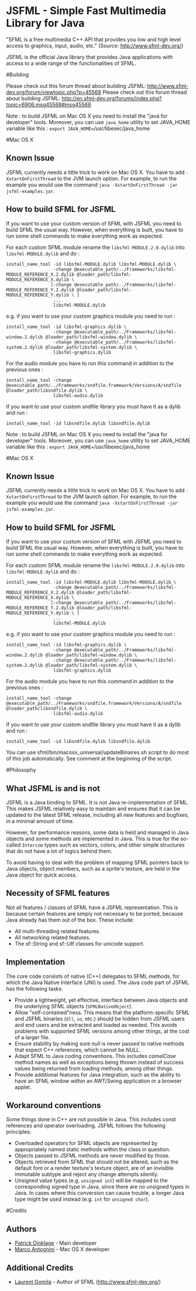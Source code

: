 
JSFML - Simple Fast Multimedia Library for Java
===============================================

"SFML is a free multimedia C++ API that provides you low and high level access to graphics, input, audio, etc." (Source: http://www.sfml-dev.org/)

JSFML is the official Java library that provides Java applications with access to a wide range of the functionalities of SFML.

#Building

Please check out this forum thread about building JSFML: http://www.sfml-dev.org/forum/viewtopic.php?p=45568
Please check out this forum thread about building JSFML: http://en.sfml-dev.org/forums/index.php?topic=6906.msg45568#msg45568

Note : to build JSFML on Mac OS X you need to install the "java for developer" tools. Moreover, you can use `java_home` utility to set JAVA_HOME variable like this : `export JAVA_HOME=`/usr/libexec/java_home` `

#Mac OS X

## Known Issue

JSFML currently needs a little trick to work on Mac OS X. You have to add `-XstartOnFirstThread` to the JVM launch option. For example, to run the example you would use the command `java -XstartOnFirstThread -jar jsfml-examples.jar`.

## How to build SFML for JSFML

If you want to use your custom version of SFML with JSFML you need to build SFML the usual way. However, when everything is built, you have to run some shell commands to make everything work as expected.

For each custom SFML module rename the `libsfml-MODULE.2.0.dylib` into `libsfml-MODULE.dylib` and do :

    install_name_tool -id libsfml-MODULE.dylib libsfml-MODULE.dylib \
                      -change @executable_path/../Frameworks/libsfml-MODULE_REFERENCE_X.2.dylib @loader_path/libsfml-MODULE_REFERENCE_X.dylib \
                     [-change @executable_path/../Frameworks/libsfml-MODULE_REFERENCE_Y.2.dylib @loader_path/libsfml-MODULE_REFERENCE_Y.dylib \ ]
                      ...
                      libsfml-MODULE.dylib


e.g. if you want to use your custom graphics module you need to run :

    install_name_tool -id libsfml-graphics.dylib \
                      -change @executable_path/../Frameworks/libsfml-window.2.dylib @loader_path/libsfml-window.dylib \
                      -change @executable_path/../Frameworks/libsfml-system.2.dylib @loader_path/libsfml-system.dylib \
                      libsfml-graphics.dylib


For the audio module you have to run this command in addition to the previous ones :

    install_name_tool -change @executable_path/../Frameworks/sndfile.framework/Versions/A/sndfile @loader_path/libsndfile.dylib \
                      libsfml-audio.dylib


If you want to use your custom sndfile library you must have it as a dylib and run :

    install_name_tool -id libsndfile.dylib libsndfile.dylib



Note : to build JSFML on Mac OS X you need to install the "java for developer" tools. Moreover, you can use `java_home` utility to set JAVA_HOME variable like this : `export JAVA_HOME=`/usr/libexec/java_home` `

#Mac OS X

## Known Issue

JSFML currently needs a little trick to work on Mac OS X. You have to add `-XstartOnFirstThread` to the JVM launch option. For example, to run the example you would use the command `java -XstartOnFirstThread -jar jsfml-examples.jar`.

## How to build SFML for JSFML

If you want to use your custom version of SFML with JSFML you need to build SFML the usual way. However, when everything is built, you have to run some shell commands to make everything work as expected.

For each custom SFML module rename the `libsfml-MODULE.2.0.dylib` into `libsfml-MODULE.dylib` and do :

    install_name_tool -id libsfml-MODULE.dylib libsfml-MODULE.dylib \
                      -change @executable_path/../Frameworks/libsfml-MODULE_REFERENCE_X.2.dylib @loader_path/libsfml-MODULE_REFERENCE_X.dylib \
                     [-change @executable_path/../Frameworks/libsfml-MODULE_REFERENCE_Y.2.dylib @loader_path/libsfml-MODULE_REFERENCE_Y.dylib \ ]
                      ...
                      libsfml-MODULE.dylib


e.g. if you want to use your custom graphics module you need to run :

    install_name_tool -id libsfml-graphics.dylib \
                      -change @executable_path/../Frameworks/libsfml-window.2.dylib @loader_path/libsfml-window.dylib \
                      -change @executable_path/../Frameworks/libsfml-system.2.dylib @loader_path/libsfml-system.dylib \
                      libsfml-graphics.dylib


For the audio module you have to run this command in addition to the previous ones :

    install_name_tool -change @executable_path/../Frameworks/sndfile.framework/Versions/A/sndfile @loader_path/libsndfile.dylib \
                      libsfml-audio.dylib


If you want to use your custom sndfile library you must have it as a dylib and run :

    install_name_tool -id libsndfile.dylib libsndfile.dylib


You can use sfml/bin/macosx_universal/updateBinaires.sh script to do most of this job automatically. See comment at the beginning of the script.


#Philosophy

What JSFML is and is not
------------------------
JSFML is a Java binding to SFML. It is _not_ Java re-implementation of SFML. This makes JSFML relatively easy to maintain and ensures that it can be updated to the latest SFML release, including all new features and bugfixes, in a minimal amount of time.

However, for performance reasons, some data is held and managed in Java objects and some methods are implemented in Java. This is true for the so-called `Intercom` types such as vectors, colors, and other simple structures that do not have a lot of logics behind them.

To avoid having to deal with the problem of mapping SFML pointers back to Java objects, object members, such as a sprite's texture, are held in the Java object for quick access.

Necessity of SFML features
--------------------------
Not all features / classes of SFML have a JSFML representation. This is because certain features are simply not necessary to be ported, because Java already has them out of the box. These include:

 * All multi-threading related features.
 * All networking related features.
 * The sf::String and sf::Utf classes for unicode support.

Implementation
--------------

The core code consists of native (C++) delegates to SFML methods, for which the Java Native Interface (JNI) is used. The Java code part of JSFML has the following tasks:

 * Provide a lightweight, yet effective, interface between Java objects and the underlying SFML objects (`SFMLNativeObject`).
 * Allow "self-contained"ness. This means that the platform-specific SFML and JSFML binaries (`dll`, `so`, etc.) should be hidden from JSFML users and end users and be extracted and loaded as needed. This avoids problems with supported SFML versions among other things, at the cost of a larger file.
 * Ensure stability by making sure _null_ is never passed to native methods that expect C++ references, which cannot be _NULL_.
 * Adapt SFML to Java coding conventions. This includes _camelCase_ method names as well as exceptions being thrown instead of success values being returned from loading methods, among other things.
 * Provide additional features for Java integration, such as the ability to have an SFML window within an AWT/Swing application or a browser applet.

Workaround conventions
----------------------
Some things done in C++ are not possible in Java. This includes const references and operator overloading. JSFML follows the following principles:

 * Overloaded operators for SFML objects are represented by appropriately named static methods within the class in question.
 * Objects passed to JSFML methods are never modified by those.
 * Objects retrieved from SFML that should not be altered, such as the default font or a render texture's texture object, are of an invisible immutable subtype and reject any change attempts silently.
 * Unsigned value types (e.g. `unsigned int`) will be mapped to the corresponding signed type in Java, since there are no unsigned types in Java. In cases where this conversion can cause trouble, a longer Java type might be used instead (e.g. `int` for `unsigned char`).

#Credits

Authors
-------
* [Patrick Dinklage][1] - Main developer
* [Marco Antognini][2] - Mac OS X developer

Additional Credits
------------------
* [Laurent Gomila][3] - Author of SFML (http://www.sfml-dev.org/)

[1]: https://github.com/pdinklag
[2]: https://github.com/mantognini
[3]: https://github.com/LaurentGomila
